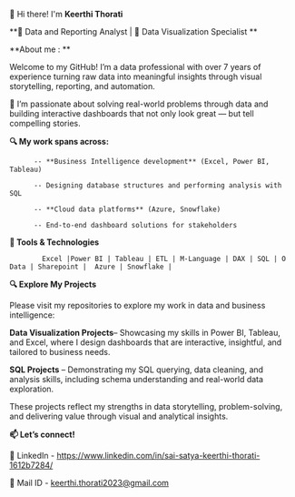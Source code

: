 👋 Hi there! I'm **Keerthi Thorati**

**🎯 Data and Reporting Analyst | 🎯 Data Visualization Specialist **

**About me : **

Welcome to my GitHub! I’m a data professional with over 7 years of experience turning raw data into meaningful insights through visual storytelling, reporting, and automation.

💼 I’m passionate about solving real-world problems through data and building interactive dashboards that not only look great — but tell compelling stories.


**🔍 My work spans across:**

          -- **Business Intelligence development** (Excel, Power BI, Tableau)

          -- Designing database structures and performing analysis with SQL

          -- **Cloud data platforms** (Azure, Snowflake)

          -- End-to-end dashboard solutions for stakeholders


**🔧 Tools & Technologies**

            Excel |Power BI | Tableau | ETL | M-Language | DAX | SQL | O Data | Sharepoint |  Azure | Snowflake |

**🔍 Explore My Projects**

Please visit my repositories to explore my work in data and business intelligence:

**Data Visualization Projects**– Showcasing my skills in Power BI, Tableau, and Excel, where I design dashboards that are interactive, insightful, and tailored to business needs.

**SQL Projects** – Demonstrating my SQL querying, data cleaning, and analysis skills, including schema understanding and real-world data exploration.

These projects reflect my strengths in data storytelling, problem-solving, and delivering value through visual and analytical insights.

**📫 Let’s connect!**

🔗 LinkedIn - https://www.linkedin.com/in/sai-satya-keerthi-thorati-1612b7284/

📧 Mail ID  -   keerthi.thorati2023@gmail.com



